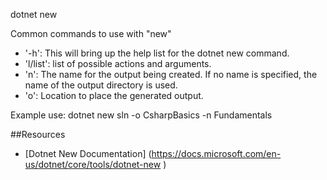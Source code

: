 dotnet new
<!-- This command Create a new .NET project or file. -->

Common commands to use with "new"
- '-h': This will bring up the help list for the dotnet new command.
- 'l/list': list of possible actions and arguments.
- 'n': The name for the output being created. If no name is specified, the name of the output directory is used.
- 'o': Location to place the generated output.

Example use:
dotnet new sln -o CsharpBasics -n Fundamentals

##Resources

- [Dotnet New Documentation] (https://docs.microsoft.com/en-us/dotnet/core/tools/dotnet-new
)